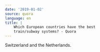 ```yaml
---
date: '2019-01-02'
source: quora
language: en
title: |
    Which European countries have the best
    train/subway systems? - Quora
---
```


Switzerland and the Netherlands.
